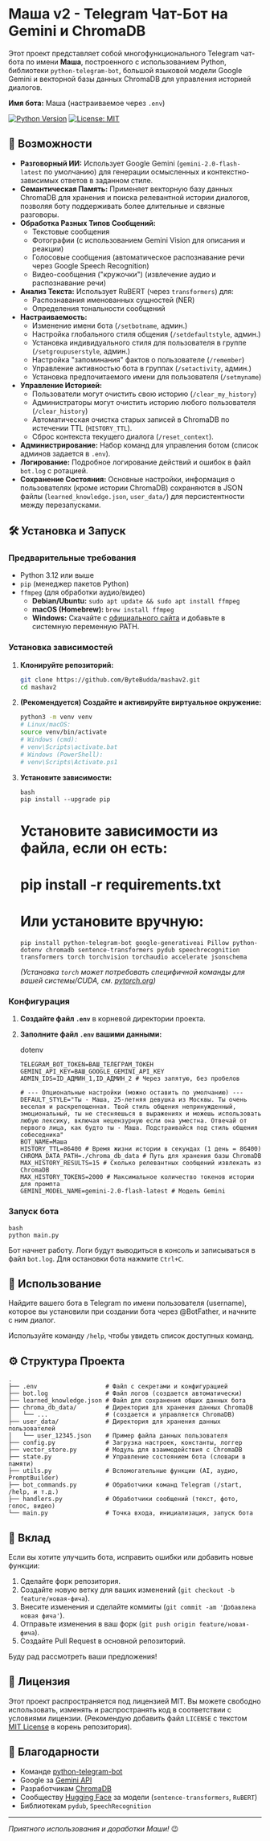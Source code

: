 
# Маша v2 - Telegram Чат-Бот на Gemini и ChromaDB

Этот проект представляет собой многофункционального Telegram чат-бота по имени **Маша**, построенного с использованием Python,
 библиотеки `python-telegram-bot`, большой языковой модели Google Gemini и векторной базы данных ChromaDB для управления историей диалогов.

**Имя бота:** Маша (настраиваемое через `.env`)

[![Python Version](https://img.shields.io/badge/python-3.9+-blue.svg)](https://www.python.org/downloads/)
[![License: MIT](https://img.shields.io/badge/License-MIT-yellow.svg)](https://opensource.org/licenses/MIT) 

## 🌟 Возможности

*   **Разговорный ИИ:** Использует Google Gemini (`gemini-2.0-flash-latest` по умолчанию) для генерации осмысленных
 и контекстно-зависимых ответов в заданном стиле.
*   **Семантическая Память:** Применяет векторную базу данных ChromaDB для хранения и поиска релевантной истории диалогов,
 позволяя боту поддерживать более длительные и связные разговоры.
*   **Обработка Разных Типов Сообщений:**
    *   Текстовые сообщения
    *   Фотографии (с использованием Gemini Vision для описания и реакции)
    *   Голосовые сообщения (автоматическое распознавание речи через Google Speech Recognition)
    *   Видео-сообщения ("кружочки") (извлечение аудио и распознавание речи)
*   **Анализ Текста:** Использует RuBERT (через `transformers`) для:
    *   Распознавания именованных сущностей (NER)
    *   Определения тональности сообщений
*   **Настраиваемость:**
    *   Изменение имени бота (`/setbotname`, админ.)
    *   Настройка глобального стиля общения (`/setdefaultstyle`, админ.)
    *   Установка индивидуального стиля для пользователя в группе (`/setgroupuserstyle`, админ.)
    *   Настройка "запоминания" фактов о пользователе (`/remember`)
    *   Управление активностью бота в группах (`/setactivity`, админ.)
    *   Установка предпочитаемого имени для пользователя (`/setmyname`)
*   **Управление Историей:**
    *   Пользователи могут очистить свою историю (`/clear_my_history`)
    *   Администраторы могут очистить историю любого пользователя (`/clear_history`)
    *   Автоматическая очистка старых записей в ChromaDB по истечении TTL (`HISTORY_TTL`).
    *   Сброс контекста текущего диалога (`/reset_context`).
*   **Администрирование:** Набор команд для управления ботом (список админов задается в `.env`).
*   **Логирование:** Подробное логирование действий и ошибок в файл `bot.log` с ротацией.
*   **Сохранение Состояния:** Основные настройки, информация о пользователях (кроме истории ChromaDB)
сохраняются в JSON файлы (`learned_knowledge.json`, `user_data/`) для персистентности между перезапусками.

## 🛠️ Установка и Запуск

### Предварительные требования

*   Python 3.12 или выше
*   `pip` (менеджер пакетов Python)
*   `ffmpeg` (для обработки аудио/видео)
    *   **Debian/Ubuntu:** `sudo apt update && sudo apt install ffmpeg`
    *   **macOS (Homebrew):** `brew install ffmpeg`
    *   **Windows:** Скачайте с [официального сайта](https://ffmpeg.org/download.html) и добавьте в системную переменную PATH.

### Установка зависимостей

1.  **Клонируйте репозиторий:**
    ```bash
    git clone https://github.com/ByteBudda/mashav2.git
    cd mashav2
    ```

2.  **(Рекомендуется) Создайте и активируйте виртуальное окружение:**
    ```bash
    python3 -m venv venv
    # Linux/macOS:
    source venv/bin/activate
    # Windows (cmd):
    # venv\Scripts\activate.bat
    # Windows (PowerShell):
    # venv\Scripts\Activate.ps1
    ```

3.  **Установите зависимости:**
    ```
    bash
    pip install --upgrade pip
    ```
    # Установите зависимости из файла, если он есть:
    # pip install -r requirements.txt
    # Или установите вручную:
    ```
    pip install python-telegram-bot google-generativeai Pillow python-dotenv chromadb sentence-transformers pydub speechrecognition transformers torch torchvision torchaudio accelerate jsonschema
    ```
    *(Установка `torch` может потребовать специфичной команды для вашей системы/CUDA, см. [pytorch.org](https://pytorch.org/))*

### Конфигурация

1.  **Создайте файл `.env`** в корневой директории проекта.
2.  **Заполните файл `.env` вашими данными:**

   
    dotenv
    ```
    TELEGRAM_BOT_TOKEN=ВАШ_ТЕЛЕГРАМ_ТОКЕН
    GEMINI_API_KEY=ВАШ_GOOGLE_GEMINI_API_KEY
    ADMIN_IDS=ID_АДМИН_1,ID_АДМИН_2 # Через запятую, без пробелов

    # --- Опциональные настройки (можно оставить по умолчанию) ---
    DEFAULT_STYLE="Ты - Маша, 25-летняя девушка из Москвы. Ты очень веселая и раскрепощенная. Твой стиль общения непринужденный, эмоциональный, ты не стесняешься в выражениях и можешь использовать любую лексику, включая нецензурную если она уместна. Отвечай от первого лица, как будто ты - Маша. Подстраивайся под стиль общения собеседника"
    BOT_NAME=Маша
    HISTORY_TTL=86400 # Время жизни истории в секундах (1 день = 86400)
    CHROMA_DATA_PATH=./chroma_db_data # Путь для хранения базы ChromaDB
    MAX_HISTORY_RESULTS=15 # Сколько релевантных сообщений извлекать из ChromaDB
    MAX_HISTORY_TOKENS=2000 # Максимальное количество токенов истории для промпта
    GEMINI_MODEL_NAME=gemini-2.0-flash-latest # Модель Gemini
    ```

### Запуск бота

```
bash
python main.py
```

Бот начнет работу. Логи будут выводиться в консоль и записываться в файл `bot.log`. Для остановки бота нажмите `Ctrl+C`.

## 🚀 Использование

Найдите вашего бота в Telegram по имени пользователя (username), которое вы установили при создании бота через @BotFather, и начните с ним диалог.

Используйте команду `/help`, чтобы увидеть список доступных команд.

## ⚙️ Структура Проекта

```
.
├── .env                   # Файл с секретами и конфигурацией 
├── bot.log                # Файл логов (создается автоматически)
├── learned_knowledge.json # Файл для сохранения общих данных бота
├── chroma_db_data/        # Директория для хранения данных ChromaDB
│   └── ...                # (создается и управляется ChromaDB)
├── user_data/             # Директория для хранения данных пользователей
│   └── user_12345.json    # Пример файла данных пользователя
├── config.py              # Загрузка настроек, константы, логгер
├── vector_store.py        # Модуль для взаимодействия с ChromaDB
├── state.py               # Управление состоянием бота (словари в памяти)
├── utils.py               # Вспомогательные функции (AI, аудио, PromptBuilder)
├── bot_commands.py        # Обработчики команд Telegram (/start, /help, и т.д.)
├── handlers.py            # Обработчики сообщений (текст, фото, голос, видео)
└── main.py                # Точка входа, инициализация, запуск бота
```

## 🤝 Вклад

Если вы хотите улучшить бота, исправить ошибки или добавить новые функции:

1.  Сделайте форк репозитория.
2.  Создайте новую ветку для ваших изменений (`git checkout -b feature/новая-фича`).
3.  Внесите изменения и сделайте коммиты (`git commit -am 'Добавлена новая фича'`).
4.  Отправьте изменения в ваш форк (`git push origin feature/новая-фича`).
5.  Создайте Pull Request в основной репозиторий.

Буду рад рассмотреть ваши предложения!

## 📄 Лицензия

Этот проект распространяется под лицензией MIT. Вы можете свободно использовать, изменять и распространять код в соответствии с условиями лицензии. (Рекомендую добавить файл `LICENSE` с текстом [MIT License](https://opensource.org/licenses/MIT) в корень репозитория).

## 🙏 Благодарности

*   Команде [python-telegram-bot](https://github.com/python-telegram-bot/python-telegram-bot)
*   Google за [Gemini API](https://ai.google.dev/)
*   Разработчикам [ChromaDB](https://www.trychroma.com/)
*   Сообществу [Hugging Face](https://huggingface.co/) за модели (`sentence-transformers`, `RuBERT`)
*   Библиотекам `pydub`, `SpeechRecognition`

---

*Приятного использования и доработки Маши!* 😉
